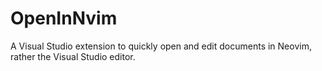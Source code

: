 # OpenInNvim
 A Visual Studio extension to quickly open and edit documents in Neovim, rather the Visual Studio editor.
